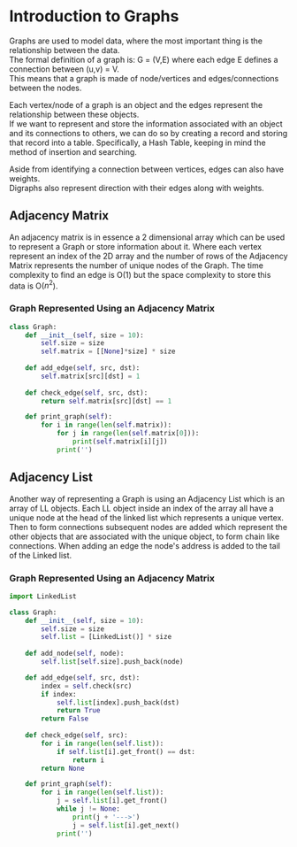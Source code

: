 # Introduction to Graphs

Graphs are used to model data, where the most important thing is the relationship between the data.<br>
The formal definition of a graph is: G = (V,E) where each edge E defines a connection between (u,v) = V.<br>
This means that a graph is made of node/vertices and edges/connections between the nodes.<br>

Each vertex/node of a graph is an object and the edges represent the relationship between these objects.<br>
If we want to represent and store the information associated with an object and its connections to others, we can do so by creating a record and storing that record into a table. Specifically, a Hash Table, keeping in mind the method of insertion and searching.

Aside from identifying a connection between vertices, edges can also have weights.<br>
Digraphs also represent direction with their edges along with weights.<br>

## Adjacency Matrix

An adjacency matrix is in essence a 2 dimensional array which can be used to represent a Graph or store information about it. Where each vertex represent an index of the 2D array and the number of rows of the Adjacency Matrix represents the number of unique nodes of the Graph. The time complexity to find an edge is O(1) but the space complexity to store this data is O($n^2$).

### Graph Represented Using an Adjacency Matrix

```python
class Graph:
    def __init__(self, size = 10):
        self.size = size
        self.matrix = [[None]*size] * size
    
    def add_edge(self, src, dst):
        self.matrix[src][dst] = 1
    
    def check_edge(self, src, dst):
        return self.matrix[src][dst] == 1

    def print_graph(self):
        for i in range(len(self.matrix)):
            for j in range(len(self.matrix[0])):
                print(self.matrix[i][j])
            print('')
```

## Adjacency List

Another way of representing a Graph is using an Adjacency List which is an array of LL objects. Each LL object inside an index of the array all have a unique node at the head of the linked list which represents a unique vertex. Then to form connections subsequent nodes are added which represent the other objects that are associated with the unique object, to form chain like connections. When adding an edge the node's address is added to the tail of the Linked list.

### Graph Represented Using an Adjacency Matrix

```python
import LinkedList

class Graph:
    def __init__(self, size = 10):
        self.size = size
        self.list = [LinkedList()] * size
    
    def add_node(self, node):
        self.list[self.size].push_back(node)

    def add_edge(self, src, dst):
        index = self.check(src)
        if index:
            self.list[index].push_back(dst)
            return True
        return False
    
    def check_edge(self, src):
        for i in range(len(self.list)):
            if self.list[i].get_front() == dst:
                return i
        return None

    def print_graph(self):
        for i in range(len(self.list)):
            j = self.list[i].get_front()
            while j != None:
                print(j + '--->')
                j = self.list[i].get_next()
            print('')
```